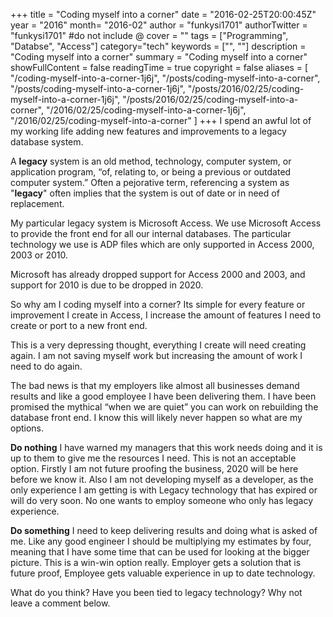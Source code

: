 +++
title = "Coding myself into a corner"
date = "2016-02-25T20:00:45Z"
year = "2016"
month= "2016-02"
author = "funkysi1701"
authorTwitter = "funkysi1701" #do not include @
cover = ""
tags = ["Programming", "Databse", "Access"]
category="tech"
keywords = ["", ""]
description =  "Coding myself into a corner"
summary = "Coding myself into a corner"
showFullContent = false
readingTime = true
copyright = false
aliases = [
    "/coding-myself-into-a-corner-1j6j",
    "/posts/coding-myself-into-a-corner",
    "/posts/coding-myself-into-a-corner-1j6j",
    "/posts/2016/02/25/coding-myself-into-a-corner-1j6j",
    "/posts/2016/02/25/coding-myself-into-a-corner",
    "/2016/02/25/coding-myself-into-a-corner-1j6j",
    "/2016/02/25/coding-myself-into-a-corner"
]
+++
I spend an awful lot of my working life adding new features and improvements to a legacy database system.

A **legacy** system is an old method, technology, computer system, or application program, “of, relating to, or being a previous or outdated computer system.” Often a pejorative term, referencing a system as "**legacy**" often implies that the system is out of date or in need of replacement.

My particular legacy system is Microsoft Access. We use Microsoft Access to provide the front end for all our internal databases. The particular technology we use is ADP files which are only supported in Access 2000, 2003 or 2010.

Microsoft has already dropped support for Access 2000 and 2003, and support for 2010 is due to be dropped in 2020.

So why am I coding myself into a corner? Its simple for every feature or improvement I create in Access, I increase the amount of features I need to create or port to a new front end.

This is a very depressing thought, everything I create will need creating again. I am not saving myself work but increasing the amount of work I need to do again.

The bad news is that my employers like almost all businesses demand results and like a good employee I have been delivering them. I have been promised the mythical “when we are quiet” you can work on rebuilding the database front end. I know this will likely never happen so what are my options.

**Do nothing** I have warned my managers that this work needs doing and it is up to them to give me the resources I need. This is not an acceptable option. Firstly I am not future proofing the business, 2020 will be here before we know it. Also I am not developing myself as a developer, as the only experience I am getting is with Legacy technology that has expired or will do very soon. No one wants to employ someone who only has legacy experience.

**Do something** I need to keep delivering results and doing what is asked of me. Like any good engineer I should be multiplying my estimates by four, meaning that I have some time that can be used for looking at the bigger picture. This is a win-win option really. Employer gets a solution that is future proof, Employee gets valuable experience in up to date technology.

What do you think? Have you been tied to legacy technology? Why not leave a comment below.